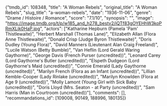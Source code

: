 {"tmdb_id": 108348, "title": "A Woman Rebels", "original_title": "A Woman Rebels", "slug_title": "a-woman-rebels", "date": "1936-11-06", "genre": "Drame / Histoire / Romance", "score": "7.1/10", "synopsis": "", "image": "https://image.tmdb.org/t/p/w185_and_h278_bestv2/iQTf83gOYEHhW3koPRmXLjk0HaP.jpg", "actors": ["Katharine Hepburn (Pamela 'Pam' Thistlewaite)", "Herbert Marshall (Thomas Lane)", "Elizabeth Allan (Flora Anne Thistlewaite)", "Donald Crisp (Judge Byron Thistlewaite)", "Doris Dudley (Young Flora)", "David Manners (Lieutenant Alan Craig Freeland)", "Lucile Watson (Betty Bumble)", "Van Heflin (Lord Gerald Waring Gaythorne)", "George Davis (French Purser (uncredited))", "Leonard Carey (Lord Gaythorne's Butler (uncredited))", "Elspeth Dudgeon (Lord Gaythorne's Maid (uncredited))", "Connie Emerald (Lady Gaythorne (uncredited))", "Marilyn French (Flora as an Infant (uncredited))", "Lillian Kemble-Cooper (Lady Rinlake (uncredited))", "Marilyn Knowlden (Flora at Age 9 (uncredited))", "Molly Lamont (Young Girl with Sick Baby (uncredited))", "Doris Lloyd (Mrs. Seaton - at Party (uncredited))", "Sam Harris (Man in Courtroom (uncredited))"], "comments": [], "recommandations_id": [109008, 90149, 188996, 180135]}